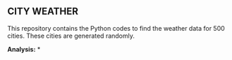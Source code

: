 ## CITY WEATHER

This repository contains the Python codes to find the weather data for 500 cities.  These cities are generated randomly.

**Analysis:**
* 
